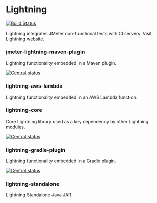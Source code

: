 # Lightning

[![Build Status](https://travis-ci.org/automatictester/lightning.svg?branch=master)](https://travis-ci.org/automatictester/lightning)

Lightning integrates JMeter non-functional tests with CI servers. Visit Lightning [website](http://automatictester.github.io/lightning/).

### jmeter-lightning-maven-plugin

Lightning functionality embedded in a Maven plugin.

[![Central status](https://maven-badges.herokuapp.com/maven-central/uk.co.automatictester/jmeter-lightning-maven-plugin/badge.svg)](https://maven-badges.herokuapp.com/maven-central/uk.co.automatictester/jmeter-lightning-maven-plugin)

### lightning-aws-lambda

Lightning functionality embedded in an AWS Lambda function.

### lightning-core

Core Lightning library used as a key dependency by other Lightning modules.

[![Central status](https://maven-badges.herokuapp.com/maven-central/uk.co.automatictester/lightning-core/badge.svg)](https://maven-badges.herokuapp.com/maven-central/uk.co.automatictester/lightning-core)

### lightning-gradle-plugin

Lightning functionality embedded in a Gradle plugin.

[![Central status](https://maven-badges.herokuapp.com/maven-central/uk.co.automatictester/lightning-gradle-plugin/badge.svg)](https://maven-badges.herokuapp.com/maven-central/uk.co.automatictester/lightning-gradle-plugin)

### lightning-standalone

Lightning Standalone Java JAR.
